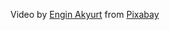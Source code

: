 Video by <a href="https://pixabay.com/users/engin_akyurt-3656355/?utm_source=link-attribution&utm_medium=referral&utm_campaign=video&utm_content=49131">Engin Akyurt</a> from <a href="https://pixabay.com//?utm_source=link-attribution&utm_medium=referral&utm_campaign=video&utm_content=49131">Pixabay</a>
